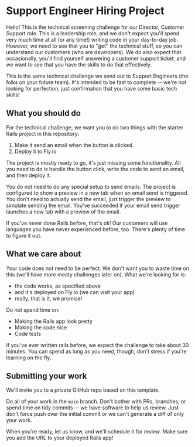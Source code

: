 # Support Engineer Hiring Project

Hello! This is the technical screening challenge for our Director, Customer Support role. This is a leadership role, and we don't expect you'll spend very much time at all (or any time!) writing code in your day-to-day job. However, we need to see that you to "get" the technical stuff, so you can understand our customers (who are developers). We do also expect that occasionally, you'll find yourself answering a customer support ticket, and we want to see that you have the skills to do that effectively.

This is the same technical challenge we send out to Support Engineers (the folks on your future team). It's intended to be fast to complete -- we're not looking for perfection, just confirmation that you have some basic tech skills!

## What you should do

For the technical challenge, we want you to do two things with the starter Rails project in this repository:

1. Make it send an email when the button is clicked. 
2. Deploy it to Fly.io

The project is mostly ready to go, it's just missing some functionality. All you need to do is handle the button click, write the code to send an email, and then deploy it.

You do not need to do any special setup to send emails. The project is configured to show a preview in a new tab when an email send is triggered. You don't need to actually send the email, just trigger the preview to simulate sending the email. You've succeeded if your email send trigger launches a new tab with a preview of the email. 

If you've never done Rails before, that's ok! Our customers will use languages you have never experienced before, too. There's plenty of time to figure it out.

## What we care about

Your code does not need to be perfect. We don't want you to waste time on this (we'll have more meaty challenges later on). What we're looking for is:

* the code works, as specified above
* and it's deployed on Fly.io (we can visit your app)
* really, that is it, we promise!

Do not spend time on:

* Making the Rails app look pretty
* Making the code nice
* Code tests

If you've ever written rails before, we expect the challenge to take about 30 minutes. You can spend as long as you need, though, don't stress if you're learning on the fly.

## Submitting your work

We'll invite you to a private GitHub repo based on this template. 

Do all of your work in the `main` branch. Don't bother with PRs, branches, or spend time on tidy commits -- we have software to help us review. Just don't force push over the initial commit or we can't generate a diff of only your work.

When you're ready, let us know, and we'll schedule it for review. Make sure you add the URL to your deployed Rails app!
